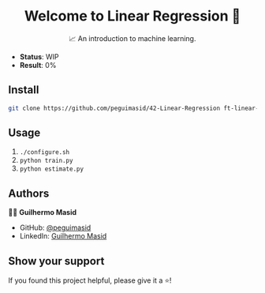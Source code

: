 <h1 align="center">Welcome to Linear Regression 👋</h1>
<p align="center">📈 An introduction to machine learning.</p>

- **Status**: WIP
- **Result**: 0%

## Install

```sh
git clone https://github.com/peguimasid/42-Linear-Regression ft-linear-regression
```

## Usage

1. `./configure.sh`
2. `python train.py`
3. `python estimate.py`

## Authors

👦🏼 **Guilhermo Masid**

- GitHub: [@peguimasid](https://github.com/peguimasid)
- LinkedIn: [Guilhermo Masid](https://linkedin.com/in/guilhermo-masid-494677b8)

## Show your support

If you found this project helpful, please give it a ⭐️!

